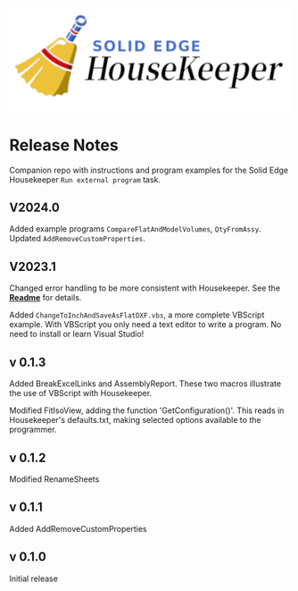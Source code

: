![Logo](logo.png)
# Release Notes
Companion repo with instructions and program examples for the 
Solid Edge Housekeeper `Run external program` task.

## V2024.0

Added example programs `CompareFlatAndModelVolumes`, `QtyFromAssy`.
Updated `AddRemoveCustomProperties`.

## V2023.1

Changed error handling to be more consistent with Housekeeper.
See the [**Readme**](Readme.md) for details.

Added `ChangeToInchAndSaveAsFlatDXF.vbs`,
a more complete VBScript example.
With VBScript you only need a text editor to write a
program.  No need to install or learn Visual Studio!

## v 0.1.3

Added BreakExcelLinks and AssemblyReport.  These two macros illustrate 
the use of VBScript with Housekeeper.  

Modified FitIsoView, adding the function 'GetConfiguration()'.  This 
reads in Housekeeper's defaults.txt, making selected options available 
to the programmer.

## v 0.1.2

Modified RenameSheets

## v 0.1.1

Added AddRemoveCustomProperties

## v 0.1.0

Initial release